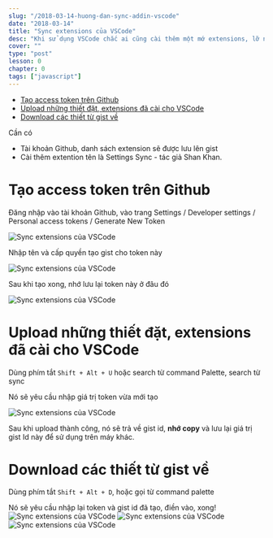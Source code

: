 ```yaml
---
slug: "/2018-03-14-huong-dan-sync-addin-vscode"
date: "2018-03-14"
title: "Sync extensions của VSCode"
desc: "Khi sử dụng VSCode chắc ai cũng cài thêm một mớ extensions, lỡ ngày nào cài lại máy, hay sử dụng máy công ty, máy tính ở nhà muốn VSCode sync mấy cái extention hay sử dụng"
cover: ""
type: "post"
lesson: 0
chapter: 0
tags: ["javascript"]
---
```


<!-- TOC -->

- [Tạo access token trên Github](#tạo-access-token-trên-github)
- [Upload những thiết đặt, extensions đã cài cho VSCode](#upload-những-thiết-đặt-extensions-đã-cài-cho-vscode)
- [Download các thiết từ gist về](#download-các-thiết-từ-gist-về)

<!-- /TOC -->

Cần có

- Tài khoản Github, danh sách extension sẽ được lưu lên gist
- Cài thêm extention tên là Settings Sync - tác giả Shan Khan.


# Tạo access token trên Github

Đăng nhập vào tài khoản Github, vào trang Settings / Developer settings / Personal access tokens / Generate New Token

![Sync extensions của VSCode](https://shanalikhan.github.io/img/github1.PNG)

Nhập tên và cấp quyền tạo gist cho token này

![Sync extensions của VSCode](https://shanalikhan.github.io/img/github2.PNG)

Sau khi tạo xong, nhớ lưu lại token này ở đâu đó

![Sync extensions của VSCode](https://shanalikhan.github.io/img/github3.PNG)

# Upload những thiết đặt, extensions đã cài cho VSCode

Dùng phím tắt `Shift + Alt + U` hoặc search từ command Palette, search từ sync

Nó sẽ yêu cầu nhập giá trị token vừa mới tạo

![Sync extensions của VSCode](https://shanalikhan.github.io/img/upload1.png)

Sau khi upload thành công, nó sẽ trả về gist id, **nhớ copy** và lưu lại giá trị gist Id này để sử dụng trên máy khác.

# Download các thiết từ gist về

Dùng phím tắt `Shift + Alt + D`, hoặc gọi từ command palette

Nó sẽ yêu cầu nhập lại token và gist id đã tạo, điền vào, xong!
![Sync extensions của VSCode](https://shanalikhan.github.io/img/upload1.png)
![Sync extensions của VSCode](https://shanalikhan.github.io/img/download2.png)
![Sync extensions của VSCode](https://shanalikhan.github.io/img/download3.png)